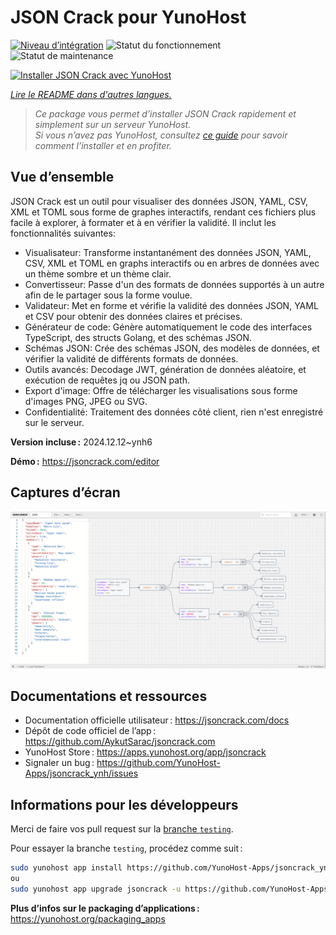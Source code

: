 <!--
Nota bene : ce README est automatiquement généré par <https://github.com/YunoHost/apps/tree/master/tools/readme_generator>
Il NE doit PAS être modifié à la main.
-->

# JSON Crack pour YunoHost

[![Niveau d’intégration](https://apps.yunohost.org/badge/integration/jsoncrack)](https://ci-apps.yunohost.org/ci/apps/jsoncrack/)
![Statut du fonctionnement](https://apps.yunohost.org/badge/state/jsoncrack)
![Statut de maintenance](https://apps.yunohost.org/badge/maintained/jsoncrack)

[![Installer JSON Crack avec YunoHost](https://install-app.yunohost.org/install-with-yunohost.svg)](https://install-app.yunohost.org/?app=jsoncrack)

*[Lire le README dans d'autres langues.](./ALL_README.md)*

> *Ce package vous permet d’installer JSON Crack rapidement et simplement sur un serveur YunoHost.*  
> *Si vous n’avez pas YunoHost, consultez [ce guide](https://yunohost.org/install) pour savoir comment l’installer et en profiter.*

## Vue d’ensemble

JSON Crack est un outil pour visualiser des données JSON, YAML, CSV, XML et TOML sous forme de graphes interactifs, rendant ces fichiers plus facile à explorer, à formater et à en vérifier la validité. Il inclut les fonctionnalités suivantes: 
- Visualisateur: Transforme instantanément des données JSON, YAML, CSV, XML et TOML en graphs interactifs ou en arbres de données avec un thème sombre et un thème clair.
- Convertisseur: Passe d'un des formats de données supportés à un autre afin de le partager sous la forme voulue.
- Validateur: Met en forme et vérifie la validité des données JSON, YAML et CSV pour obtenir des données claires et précises.
- Générateur de code: Génère automatiquement le code des interfaces TypeScript, des structs Golang, et des schémas JSON.
- Schémas JSON: Crée des schémas JSON, des modèles de données, et vérifier la validité de différents formats de données.
- Outils avancés: Decodage JWT, génération de données aléatoire, et exécution de requêtes jq ou JSON path.
- Export d'image: Offre de télécharger les visualisations sous forme d'images PNG, JPEG ou SVG.
- Confidentialité: Traitement des données côté client, rien n'est enregistré sur le serveur.


**Version incluse :** 2024.12.12~ynh6

**Démo :** <https://jsoncrack.com/editor>

## Captures d’écran

![Capture d’écran de JSON Crack](./doc/screenshots/jsoncrack.png)

## Documentations et ressources

- Documentation officielle utilisateur : <https://jsoncrack.com/docs>
- Dépôt de code officiel de l’app : <https://github.com/AykutSarac/jsoncrack.com>
- YunoHost Store : <https://apps.yunohost.org/app/jsoncrack>
- Signaler un bug : <https://github.com/YunoHost-Apps/jsoncrack_ynh/issues>

## Informations pour les développeurs

Merci de faire vos pull request sur la [branche `testing`](https://github.com/YunoHost-Apps/jsoncrack_ynh/tree/testing).

Pour essayer la branche `testing`, procédez comme suit :

```bash
sudo yunohost app install https://github.com/YunoHost-Apps/jsoncrack_ynh/tree/testing --debug
ou
sudo yunohost app upgrade jsoncrack -u https://github.com/YunoHost-Apps/jsoncrack_ynh/tree/testing --debug
```

**Plus d’infos sur le packaging d’applications :** <https://yunohost.org/packaging_apps>
